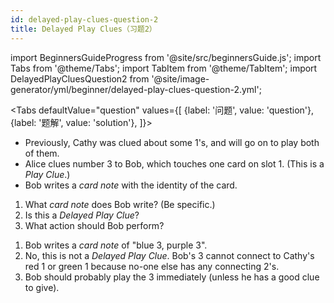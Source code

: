```yaml
---
id: delayed-play-clues-question-2
title: Delayed Play Clues（习题2）
---
```


import BeginnersGuideProgress from '@site/src/beginnersGuide.js';
import Tabs from '@theme/Tabs';
import TabItem from '@theme/TabItem';
import DelayedPlayCluesQuestion2 from '@site/image-generator/yml/beginner/delayed-play-clues-question-2.yml';

<BeginnersGuideProgress id="delayed-play-clues-question-2" />

<!-- lint disable no-undefined-references -->

<Tabs
  defaultValue="question"
  values={[
    {label: '问题', value: 'question'},
    {label: '题解', value: 'solution'},
  ]}>
<TabItem value="question">

- Previously, Cathy was clued about some 1's, and will go on to play both of them.
- Alice clues number 3 to Bob, which touches one card on slot 1. (This is a *Play Clue*.)
- Bob writes a *card note* with the identity of the card.

1. What *card note* does Bob write? (Be specific.)
1. Is this a *Delayed Play Clue*?
1. What action should Bob perform?

</TabItem>
<TabItem value="solution">

1. Bob writes a *card note* of "blue 3, purple 3".
1. No, this is not a *Delayed Play Clue*. Bob's 3 cannot connect to Cathy's red 1 or green 1 because no-one else has any connecting 2's.
1. Bob should probably play the 3 immediately (unless he has a good clue to give).

</TabItem>
</Tabs>

<DelayedPlayCluesQuestion2 />
